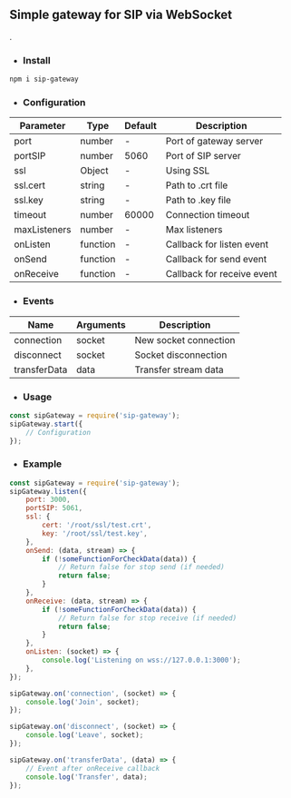 ## Simple gateway for SIP via WebSocket
.
* ### Install

```sh
npm i sip-gateway
```

* ### Configuration
| Parameter | Type | Default | Description |
| --- | --- | --- | --- |
| port | number | - | Port of gateway server |
| portSIP | number | 5060 | Port of SIP server |
| ssl | Object | - | Using SSL |
| ssl.cert | string | - | Path to .crt file |
| ssl.key | string | - | Path to .key file |
| timeout | number | 60000 | Connection timeout |
| maxListeners | number | - | Max listeners |
| onListen | function | - | Callback for listen event |
| onSend | function | - | Callback for send event |
| onReceive | function | - | Callback for receive event |

* ### Events
| Name | Arguments| Description |
| --- | --- | --- |
| connection | socket | New socket connection |
| disconnect | socket | Socket disconnection |
| transferData | data | Transfer stream data |

* ### Usage

```js
const sipGateway = require('sip-gateway');
sipGateway.start({
    // Configuration 
});
```

* ### Example

```js
const sipGateway = require('sip-gateway');
sipGateway.listen({
    port: 3000,
    portSIP: 5061,
    ssl: { 
        cert: '/root/ssl/test.crt',
        key: '/root/ssl/test.key',
    },
    onSend: (data, stream) => {
        if (!someFunctionForCheckData(data)) {
            // Return false for stop send (if needed)
            return false;
        }       
    },
    onReceive: (data, stream) => {
        if (!someFunctionForCheckData(data)) {
            // Return false for stop receive (if needed)
            return false;
        }       
    },
    onListen: (socket) => {
        console.log('Listening on wss://127.0.0.1:3000');
    },
});

sipGateway.on('connection', (socket) => {
    console.log('Join', socket);
});

sipGateway.on('disconnect', (socket) => {
    console.log('Leave', socket);
});

sipGateway.on('transferData', (data) => {
    // Event after onReceive callback
    console.log('Transfer', data);
});
```